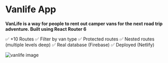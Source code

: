 # Vanlife App
__VanLife is a way for people to rent out camper vans for the next road trip adventure. Built using React Router 6__

✅ +10 Routes
✅ Filter by van type
✅ Protected routes
✅ Nested routes (multiple levels deep)
✅ Real database (Firebase)
✅ Deployed (Netlify)

![vanlife image](/src/asset/vanlife-image.jpg)
